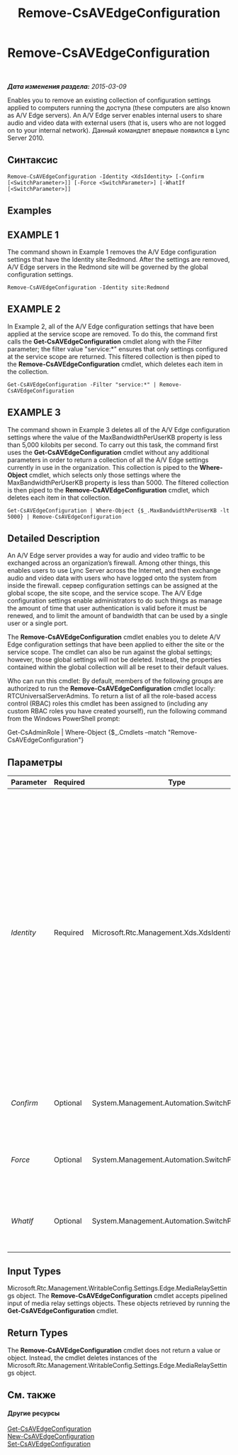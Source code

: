 ﻿---
title: Remove-CsAVEdgeConfiguration
TOCTitle: Remove-CsAVEdgeConfiguration
ms:assetid: 98bceec5-ed9d-4574-b6bf-f51e0f414ca7
ms:mtpsurl: https://technet.microsoft.com/ru-ru/library/Gg398786(v=OCS.15)
ms:contentKeyID: 49310611
ms.date: 05/19/2016
mtps_version: v=OCS.15
ms.translationtype: HT
---

# Remove-CsAVEdgeConfiguration

 

_**Дата изменения раздела:** 2015-03-09_

Enables you to remove an existing collection of configuration settings applied to computers running the доступа (these computers are also known as A/V Edge servers). An A/V Edge server enables internal users to share audio and video data with external users (that is, users who are not logged on to your internal network). Данный командлет впервые появился в Lync Server 2010.

## Синтаксис

    Remove-CsAVEdgeConfiguration -Identity <XdsIdentity> [-Confirm [<SwitchParameter>]] [-Force <SwitchParameter>] [-WhatIf [<SwitchParameter>]]

## Examples

## EXAMPLE 1

The command shown in Example 1 removes the A/V Edge configuration settings that have the Identity site:Redmond. After the settings are removed, A/V Edge servers in the Redmond site will be governed by the global configuration settings.

    Remove-CsAVEdgeConfiguration -Identity site:Redmond

## EXAMPLE 2

In Example 2, all of the A/V Edge configuration settings that have been applied at the service scope are removed. To do this, the command first calls the **Get-CsAVEdgeConfiguration** cmdlet along with the Filter parameter; the filter value "service:\*" ensures that only settings configured at the service scope are returned. This filtered collection is then piped to the **Remove-CsAVEdgeConfiguration** cmdlet, which deletes each item in the collection.

    Get-CsAVEdgeConfiguration -Filter "service:*" | Remove-CsAVEdgeConfiguration

## EXAMPLE 3

The command shown in Example 3 deletes all of the A/V Edge configuration settings where the value of the MaxBandwidthPerUserKB property is less than 5,000 kilobits per second. To carry out this task, the command first uses the **Get-CsAVEdgeConfiguration** cmdlet without any additional parameters in order to return a collection of all the A/V Edge settings currently in use in the organization. This collection is piped to the **Where-Object** cmdlet, which selects only those settings where the MaxBandwidthPerUserKB property is less than 5000. The filtered collection is then piped to the **Remove-CsAVEdgeConfiguration** cmdlet, which deletes each item in that collection.

    Get-CsAVEdgeConfiguration | Where-Object {$_.MaxBandwidthPerUserKB -lt 5000} | Remove-CsAVEdgeConfiguration

## Detailed Description

An A/V Edge server provides a way for audio and video traffic to be exchanged across an organization’s firewall. Among other things, this enables users to use Lync Server across the Internet, and then exchange audio and video data with users who have logged onto the system from inside the firewall. сервер configuration settings can be assigned at the global scope, the site scope, and the service scope. The A/V Edge configuration settings enable administrators to do such things as manage the amount of time that user authentication is valid before it must be renewed, and to limit the amount of bandwidth that can be used by a single user or a single port.

The **Remove-CsAVEdgeConfiguration** cmdlet enables you to delete A/V Edge configuration settings that have been applied to either the site or the service scope. The cmdlet can also be run against the global settings; however, those global settings will not be deleted. Instead, the properties contained within the global collection will all be reset to their default values.

Who can run this cmdlet: By default, members of the following groups are authorized to run the **Remove-CsAVEdgeConfiguration** cmdlet locally: RTCUniversalServerAdmins. To return a list of all the role-based access control (RBAC) roles this cmdlet has been assigned to (including any custom RBAC roles you have created yourself), run the following command from the Windows PowerShell prompt:

Get-CsAdminRole | Where-Object {$\_.Cmdlets –match "Remove-CsAVEdgeConfiguration"}

## Параметры


<table>
<colgroup>
<col style="width: 25%" />
<col style="width: 25%" />
<col style="width: 25%" />
<col style="width: 25%" />
</colgroup>
<thead>
<tr class="header">
<th>Parameter</th>
<th>Required</th>
<th>Type</th>
<th>Description</th>
</tr>
</thead>
<tbody>
<tr class="odd">
<td><p><em>Identity</em></p></td>
<td><p>Required</p></td>
<td><p>Microsoft.Rtc.Management.Xds.XdsIdentity</p></td>
<td><p>Unique identifier for the collection of A/V Edge configuration settings to be removed. To &quot;remove&quot; the global collection, use the following syntax: -Identity global. (As noted previously, the global settings cannot be removed; the properties can only be reset to their default values.) To remove a site collection, use syntax similar to this: -Identity site:Redmond. Settings configured at the service scope should be referred to using syntax similar to this:</p>
<p>-Identity service:EdgeServer:atl-cs-001.litwareinc.com</p>
<p>You cannot use wildcards when specifying a policy Identity.</p></td>
</tr>
<tr class="even">
<td><p><em>Confirm</em></p></td>
<td><p>Optional</p></td>
<td><p>System.Management.Automation.SwitchParameter</p></td>
<td><p>Запрашивает подтверждение перед выполнением команды.</p></td>
</tr>
<tr class="odd">
<td><p><em>Force</em></p></td>
<td><p>Optional</p></td>
<td><p>System.Management.Automation.SwitchParameter</p></td>
<td><p>Suppresses the display of any non-fatal error message that might occur when running the command.</p></td>
</tr>
<tr class="even">
<td><p><em>WhatIf</em></p></td>
<td><p>Optional</p></td>
<td><p>System.Management.Automation.SwitchParameter</p></td>
<td><p>Описывает, что произойдет при выполнении команды без реального выполнения команды.</p></td>
</tr>
</tbody>
</table>


## Input Types

Microsoft.Rtc.Management.WritableConfig.Settings.Edge.MediaRelaySettings object. The **Remove-CsAVEdgeConfiguration** cmdlet accepts pipelined input of media relay settings objects. These objects retrieved by running the **Get-CsAVEdgeConfiguration** cmdlet.

## Return Types

The **Remove-CsAVEdgeConfiguration** cmdlet does not return a value or object. Instead, the cmdlet deletes instances of the Microsoft.Rtc.Management.WritableConfig.Settings.Edge.MediaRelaySettings object.

## См. также

#### Другие ресурсы

[Get-CsAVEdgeConfiguration](get-csavedgeconfiguration.md)  
[New-CsAVEdgeConfiguration](new-csavedgeconfiguration.md)  
[Set-CsAVEdgeConfiguration](set-csavedgeconfiguration.md)

